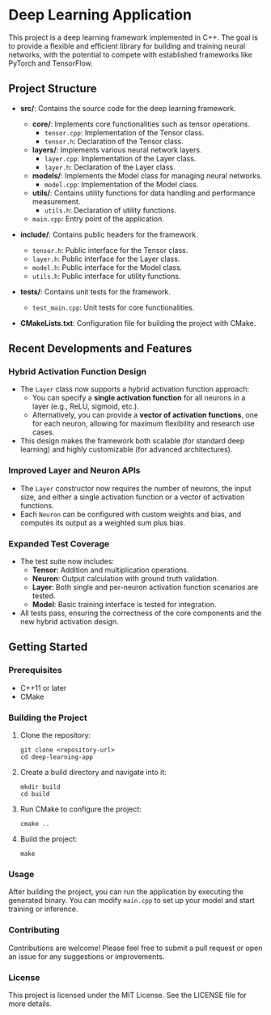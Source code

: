 # Deep Learning Application

This project is a deep learning framework implemented in C++. The goal is to provide a flexible and efficient library for building and training neural networks, with the potential to compete with established frameworks like PyTorch and TensorFlow.

## Project Structure

- **src/**: Contains the source code for the deep learning framework.
  - **core/**: Implements core functionalities such as tensor operations.
    - `tensor.cpp`: Implementation of the Tensor class.
    - `tensor.h`: Declaration of the Tensor class.
  - **layers/**: Implements various neural network layers.
    - `layer.cpp`: Implementation of the Layer class.
    - `layer.h`: Declaration of the Layer class.
  - **models/**: Implements the Model class for managing neural networks.
    - `model.cpp`: Implementation of the Model class.
  - **utils/**: Contains utility functions for data handling and performance measurement.
    - `utils.h`: Declaration of utility functions.
  - `main.cpp`: Entry point of the application.

- **include/**: Contains public headers for the framework.
  - `tensor.h`: Public interface for the Tensor class.
  - `layer.h`: Public interface for the Layer class.
  - `model.h`: Public interface for the Model class.
  - `utils.h`: Public interface for utility functions.

- **tests/**: Contains unit tests for the framework.
  - `test_main.cpp`: Unit tests for core functionalities.

- **CMakeLists.txt**: Configuration file for building the project with CMake.

## Recent Developments and Features

### Hybrid Activation Function Design
- The `Layer` class now supports a hybrid activation function approach:
  - You can specify a **single activation function** for all neurons in a layer (e.g., ReLU, sigmoid, etc.).
  - Alternatively, you can provide a **vector of activation functions**, one for each neuron, allowing for maximum flexibility and research use cases.
- This design makes the framework both scalable (for standard deep learning) and highly customizable (for advanced architectures).

### Improved Layer and Neuron APIs
- The `Layer` constructor now requires the number of neurons, the input size, and either a single activation function or a vector of activation functions.
- Each `Neuron` can be configured with custom weights and bias, and computes its output as a weighted sum plus bias.

### Expanded Test Coverage
- The test suite now includes:
  - **Tensor**: Addition and multiplication operations.
  - **Neuron**: Output calculation with ground truth validation.
  - **Layer**: Both single and per-neuron activation function scenarios are tested.
  - **Model**: Basic training interface is tested for integration.
- All tests pass, ensuring the correctness of the core components and the new hybrid activation design.

## Getting Started

### Prerequisites

- C++11 or later
- CMake

### Building the Project

1. Clone the repository:
   ```
   git clone <repository-url>
   cd deep-learning-app
   ```

2. Create a build directory and navigate into it:
   ```
   mkdir build
   cd build
   ```

3. Run CMake to configure the project:
   ```
   cmake ..
   ```

4. Build the project:
   ```
   make
   ```

### Usage

After building the project, you can run the application by executing the generated binary. You can modify `main.cpp` to set up your model and start training or inference.

### Contributing

Contributions are welcome! Please feel free to submit a pull request or open an issue for any suggestions or improvements.

### License

This project is licensed under the MIT License. See the LICENSE file for more details.